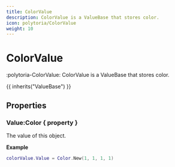 ```yaml
---
title: ColorValue
description: ColorValue is a ValueBase that stores color.
icon: polytoria/ColorValue
weight: 10
---
```


# ColorValue

:polytoria-ColorValue: ColorValue is a ValueBase that stores color.

{{ inherits("ValueBase") }}

## Properties

### Value:Color { property }

The value of this object.

**Example**

```lua
colorValue.Value = Color.New(1, 1, 1, 1)
```
